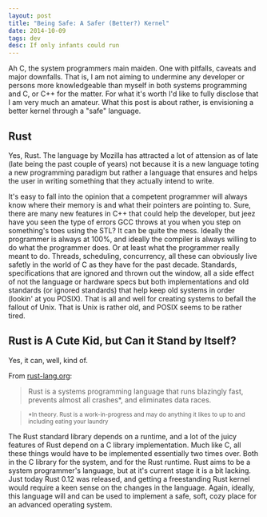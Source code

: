 ```yaml
---
layout: post
title: "Being Safe: A Safer (Better?) Kernel"
date: 2014-10-09
tags: dev
desc: If only infants could run
---
```


Ah C, the system programmers main maiden. One with pitfalls, caveats and major
downfalls. That is, I am not aiming to undermine any developer or persons
more knowledgeable than myself in both systems programming and C, or C++ for the
matter. For what it's worth I'd like to fully disclose that I am very much an 
amateur. What this post is about rather, is envisioning a better kernel through
a "safe" language.

## Rust
Yes, Rust. The language by Mozilla has attracted a lot of attension as of late
 (late being the past couple of years) not because it is a new language toting 
a new programming paradigm but rather a language that ensures and helps the user
 in writing something that they actually intend to write.

It's easy to fall into the opinion that a competent programmer will always know 
where their memory is and what their pointers are pointing to. Sure, there are 
many new features in C++ that could help the developer, but jeez have you seen 
the type of errors GCC throws at you when you step on something's toes using the
 STL? It can be quite the mess. Ideally the programmer is always at 100%, and 
ideally the compiler is always willing to do what the programmer does. Or at 
least what the programmer really meant to do. Threads, scheduling, concurrency, 
all these can obviously live safetly in the world of C as they have for the 
past decade. Standards, specifications that are ignored and thrown out the 
window, all a side effect of not the language or hardware specs 
but both implementations and old standards (or ignored standards) that help keep
old systems in order (lookin' at you POSIX). That is all and well for creating 
systems to befall the fallout of Unix. That is Unix is rather old, and POSIX 
seems to be rather tired.

## Rust is A Cute Kid, but Can it Stand by Itself?
Yes, it can, well, kind of.

From [rust-lang.org](http://www.rust-lang.org):
> Rust is a systems programming language that runs blazingly fast, prevents 
> almost all crashes*, and eliminates data races.

><sub>*In theory. Rust is a work-in-progress and may do anything it likes to
>up to and including eating your laundry</sub>

The Rust standard library depends on a runtime, and
 a lot of the juicy features of Rust depend on a C library implementation. Much 
 like C, all these things would have to be implemented essentially two times 
 over. Both in the C library for the system, and for the Rust runtime. Rust 
 aims to be a system programmer's language, but at it's current stage it is a 
 bit lacking. Just today Rust 0.12 was released, and getting a freestanding 
 Rust kernel would require a keen sense on the changes in the language. Again, 
 ideally, this language will and can be used to implement a safe, soft, cozy 
 place for an advanced operating system.
